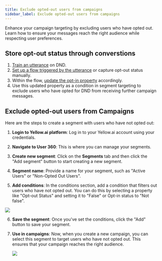 ```yaml
---
title: Exclude opted-out users from campaigns 
sidebar_label: Exclude opted-out users from campaigns 
---
```


Enhance your campaign targeting by excluding users who have opted out. Learn how to ensure your messages reach the right audience while respecting user preferences.

## Store opt-out status through converstions

1. [Train an utterance](https://docs.yellow.ai/docs/platform_concepts/studio/train/intents#add-intents-and-utterances) on DND.
2. [Set up a flow triggered by the utterance](https://docs.yellow.ai/docs/platform_concepts/studio/train/intents#map-intents-to-flows) or capture opt-out status manually.
3. Within the flow, [update the opt-in property](https://docs.yellow.ai/docs/platform_concepts/engagement/cdp/user_data/store_conv_data) accordingly.
4. Use this updated property as a condition in segment targeting to exclude users who have opted for DND from receiving further campaign messages.


## Exclude opted-out users from Campaigns

Here are the steps to create a segment with users who have not opted out:

1. **Login to Yellow.ai platform**: Log in to your Yellow.ai account using your credentials.

2. **Navigate to User 360**: This is where you can manage your segments.

3. **Create new segment**: Click on the **Segments** tab and then click the "Add segment" button to start creating a new segment.

4. **Segment name**: Provide a name for your segment, such as "Active Users" or "Non-Opted Out Users".

5. **Add conditions**: In the conditions section, add a condition that filters out users who have not opted out. You can do this by selecting a property like "Opt-out Status" and setting it to "False" or Opt-in status to "Not false".

  ![](https://i.imgur.com/d6wt8N5.png)

6. **Save the segment**: Once you've set the conditions, click the "Add" button to save your segment.

7. **Use in campaigns**: Now, when you create a new campaign, you can select this segment to target users who have not opted out. This ensures that your campaign reaches the right audience.

   ![](https://i.imgur.com/2JUWsRT.png)

